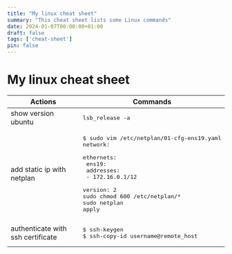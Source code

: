 ```yaml
---
title: "My linux cheat sheet"
summary: "This cheat sheet lists some Linux commands"
date: 2024-01-07T00:00:00+01:00
draft: false
tags: ['cheat-sheet']
pin: false
---
```


# My linux cheat sheet

| Actions | Commands  |
| ------ | --------- |
| show version ubuntu                 | <pre>lsb_release -a</pre> |
| add static ip with netplan          | <pre>$ sudo vim /etc/netplan/01-cfg-ens19.yaml<br/>network:<br/>    ethernets:<br/>    ens19:<br/>        addresses:<br/>        - 172.16.0.1/12<br/>    version: 2<br/>sudo chmod 600 /etc/netplan/*<br/>sudo netplan apply</pre>|
| authenticate with ssh certificate   | <pre>$ ssh-keygen<br/>$ ssh-copy-id username@remote_host</pre> |
